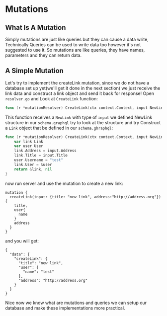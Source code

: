 # Mutations <a name="mutations"></a>
## What Is A Mutation <a name="what-is-a-mutation"></a>
Simply mutations are just like queries but they can cause a data write, Technically Queries can be used to write data too however it's not suggested to use it.
So mutations are like queries, they have names, parameters and they can return data.
## A Simple Mutation <a name="a-simple-mutation"></a>
Let's try to implement the createLink mutation, since we do not have a database set up yet(we'll get it done in the next section) we just receive the link data and construct a link object and send it back for response!
Open `resolver.go` and Look at `CreateLink` function:
```go
func (r *mutationResolver) CreateLink(ctx context.Context, input NewLink) (*Link, error) {
```
This function receives a `NewLink` with type of `input` we defined NewLink structure in our `schema.graphql` try to look at the structure and try Construct a `Link` object that be defined in our `schema.ghraphql`:
```go
func (r *mutationResolver) CreateLink(ctx context.Context, input NewLink) (*Link, error) {
	var link Link
	var user User
	link.Address = input.Address
	link.Title = input.Title
	user.Username = "test"
	link.User = &user
	return &link, nil
}
```
now run server and use the mutation to create a new link:
```
mutation {
  createLink(input: {title: "new link", address:"http://address.org"}){
    title,
    user{
      name
    }
    address
  }
}
```
and you will get:
```
{
  "data": {
    "createLink": {
      "title": "new link",
      "user": {
        "name": "test"
      },
      "address": "http://address.org"
    }
  }
}
```
Nice now we know what are mutations and queries we can setup our database and make these implementations more practical.
